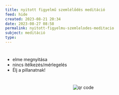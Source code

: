 ```yaml
---
title: nyitott figyelmű szemlélődés meditáció
feed: hide
created: 2023-08-21 20:34
date: 2023-08-27 08:58
permalink: nyitott-figyelmu-szemlelodes-meditacio
subject: meditáció
type: 
---
```

#
- elme megnyitása
- nincs ítélkezés/mérlegelés
- Élj a pillanatnak!



#
<p style="text-align: center;"><img src="https://chart.googleapis.com/chart?cht=qr&chl=https://notes.andrasdenes.com/nyitott-figyelmu-szemlelodes-meditacio&chs=180x180&choe=UTF-8&chld=L|2" alt="qr code"></p>

